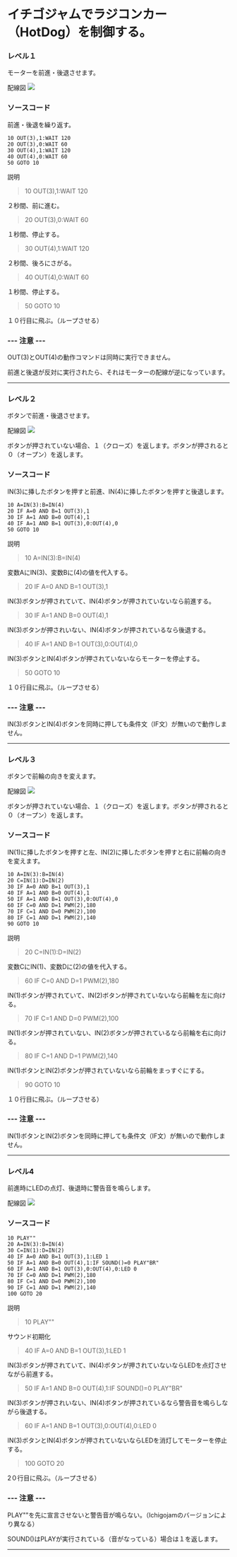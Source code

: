 # イチゴジャムでラジコンカー（HotDog）を制御する。

### レベル１

モーターを前進・後退させます。

配線図
![](./img/ichigojam_lv1.png)

### ソースコード

前進・後退を繰り返す。
~~~~
10 OUT(3),1:WAIT 120
20 OUT(3),0:WAIT 60
30 OUT(4),1:WAIT 120
40 OUT(4),0:WAIT 60
50 GOTO 10
~~~~
説明

>10 OUT(3),1:WAIT 120

２秒間、前に進む。 

>20 OUT(3),0:WAIT 60

１秒間、停止する。

>30 OUT(4),1:WAIT 120

２秒間、後ろにさがる。

>40 OUT(4),0:WAIT 60

１秒間、停止する。

>50 GOTO 10

１０行目に飛ぶ。（ループさせる）

### --- 注意 ---

OUT(3)とOUT(4)の動作コマンドは同時に実行できません。

前進と後退が反対に実行されたら、それはモーターの配線が逆になっています。

<hr>

### レベル２

ボタンで前進・後退させます。

配線図
![](./img/ichigojam_lv2.png)

ボタンが押されていない場合、１（クローズ）を返します。ボタンが押されると０（オープン）を返します。

### ソースコード

IN(3)に挿したボタンを押すと前進、IN(4)に挿したボタンを押すと後退します。
~~~~
10 A=IN(3):B=IN(4)
20 IF A=0 AND B=1 OUT(3),1
30 IF A=1 AND B=0 OUT(4),1
40 IF A=1 AND B=1 OUT(3),0:OUT(4),0
50 GOTO 10
~~~~
説明

>10 A=IN(3):B=IN(4)

変数AにIN(3)、変数Bに(4)の値を代入する。

>20 IF A=0 AND B=1 OUT(3),1

IN(3)ボタンが押されていて、IN(4)ボタンが押されていないなら前進する。

>30 IF A=1 AND B=0 OUT(4),1

IN(3)ボタンが押されいない、IN(4)ボタンが押されているなら後退する。

>40 IF A=1 AND B=1 OUT(3),0:OUT(4),0

IN(3)ボタンとIN(4)ボタンが押されていないならモーターを停止する。

>50 GOTO 10

１０行目に飛ぶ。（ループさせる）

### --- 注意 ---

IN(3)ボタンとIN(4)ボタンを同時に押しても条件文（IF文）が無いので動作しません。

<hr>


### レベル３

ボタンで前輪の向きを変えます。

配線図
![](./img/ichigojam_lv3.png)

ボタンが押されていない場合、１（クローズ）を返します。ボタンが押されると０（オープン）を返します。

### ソースコード

IN(1)に挿したボタンを押すと左、IN(2)に挿したボタンを押すと右に前輪の向きを変えます。
~~~~
10 A=IN(3):B=IN(4)
20 C=IN(1):D=IN(2)
30 IF A=0 AND B=1 OUT(3),1
40 IF A=1 AND B=0 OUT(4),1
50 IF A=1 AND B=1 OUT(3),0:OUT(4),0
60 IF C=0 AND D=1 PWM(2),180
70 IF C=1 AND D=0 PWM(2),100
80 IF C=1 AND D=1 PWM(2),140
90 GOTO 10
~~~~
説明

>20 C=IN(1):D=IN(2)

変数CにIN(1)、変数Dに(2)の値を代入する。

>60 IF C=0 AND D=1 PWM(2),180

IN(1)ボタンが押されていて、IN(2)ボタンが押されていないなら前輪を左に向ける。

>70 IF C=1 AND D=0 PWM(2),100

IN(1)ボタンが押されていない、IN(2)ボタンが押されているなら前輪を右に向ける。

>80 IF C=1 AND D=1 PWM(2),140

IN(1)ボタンとIN(2)ボタンが押されていないなら前輪をまっすぐにする。

>90 GOTO 10

１０行目に飛ぶ。（ループさせる）

### --- 注意 ---

IN(1)ボタンとIN(2)ボタンを同時に押しても条件文（IF文）が無いので動作しません。

<hr>

### レベル4

前進時にLEDの点灯、後退時に警告音を鳴らします。

配線図
![](./img/ichigojam_lv4.png)

### ソースコード

~~~~
10 PLAY""
20 A=IN(3):B=IN(4)
30 C=IN(1):D=IN(2)
40 IF A=0 AND B=1 OUT(3),1:LED 1
50 IF A=1 AND B=0 OUT(4),1:IF SOUND()=0 PLAY"BR"
60 IF A=1 AND B=1 OUT(3),0:OUT(4),0:LED 0
70 IF C=0 AND D=1 PWM(2),180
80 IF C=1 AND D=0 PWM(2),100
90 IF C=1 AND D=1 PWM(2),140
100 GOTO 20
~~~~
説明

>10 PLAY""

サウンド初期化

>40 IF A=0 AND B=1 OUT(3),1:LED 1

IN(3)ボタンが押されていて、IN(4)ボタンが押されていないならLEDを点灯させながら前進する。

>50 IF A=1 AND B=0 OUT(4),1:IF SOUND()=0 PLAY"BR"

IN(3)ボタンが押されいない、IN(4)ボタンが押されているなら警告音を鳴らしながら後退する。

>60 IF A=1 AND B=1 OUT(3),0:OUT(4),0:LED 0

IN(3)ボタンとIN(4)ボタンが押されていないならLEDを消灯してモーターを停止する。

>100 GOTO 20

2０行目に飛ぶ。（ループさせる）

### --- 注意 ---

PLAY""を先に宣言させないと警告音が鳴らない。（Ichigojamのバージョンにより異なる）

SOUND()はPLAYが実行されている（音がなっている）場合は１を返します。

<hr>
